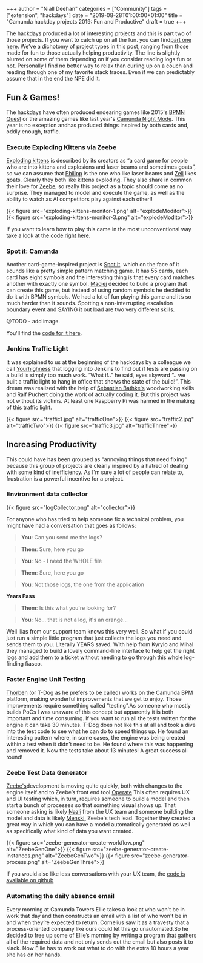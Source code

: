 +++
author = "Niall Deehan"
categories = ["Community"]
tags = ["extension", "hackdays"]
date = "2019-08-28T01:00:00+01:00"
title = "Camunda hackday projects 2019: Fun and Productive"
draft = true
+++

The hackdays produced a lot of interesting projects and this is part two of those projects. If you want to catch up on all the fun. you can find[part one here](https://blog.camunda.com/post/2019/08/camunda-hackdays-2019-partone/).  We’ve a dichotomy of project types in this post, ranging from those made for fun to those actually helping productivity. The line is slightly blurred on some of them depending on if you consider reading logs fun or not. Personally I find no better way to relax than curling up on a couch and reading through one of my favorite stack traces. Even if we can predictably assume that in the end the NPE did it.

## Fun & Games!
The hackdays have often produced endearing games like 2015's [BPMN Quest](https://blog.camunda.com/post/2015/09/bpmn-quest-camunda-as-game-engine/) or the amazing games like last year's [Camunda Night Mode](https://github.com/SebastianStamm/camunda-night-mode). This year is no exception andhas produced things inspired by both cards and, oddly enough, traffic.

### Execute Exploding Kittens via Zeebe
[Exploding kittens](https://explodingkittens.com/) is described by its creators as “a card game for people who are into kittens and explosions and laser beams and sometimes goats”, so we can assume that  [Philipp](https://github.com/saig0) is the one who like laser beams and [Zell](https://github.com/Zelldon) likes goats. Clearly they both like kittens exploding. They also share in common their love for [Zeebe](https://zeebe.io/), so really this project as a topic should come as no surprise. They managed to model and execute the game, as well as the ability to watch as AI competitors play against each other!!

{{< figure src="exploding-kittens-monitor-1.png" alt="explodeModitor">}}
{{< figure src="exploding-kittens-monitor-3.png" alt="explodeModitor">}}

If you want to learn how to play this came in the most unconventional way take a look at [the code right here](https://github.com/saig0/bpmn-games). 

### Spot it: Camunda
Another card-game-inspired project is [Spot It](https://boardgamegeek.com/boardgame/63268/spot-it).  which on the face of it sounds like a pretty simple pattern matching game. It has 55 cards, each card has eight symbols and the interesting thing is that every card matches another with exactly one symbol. [Maciej](https://github.com/barmac) decided to build a program that can create this game, but instead of using random symbols he decided to do it with BPMN symbols. We had a lot of fun playing this game and it’s so much harder than it sounds. Spotting a non-interrupting escalation boundary event and SAYING it out load are two very different skills.

@TODO - add image. 

You'll find the [code for it here](https://github.com/barmac/spot-it-generator).

### Jenkins Traffic Light
It was explained to us at the beginning of the hackdays by a colleague we call [Yourhighness](https://github.com/JoHeinem) that logging into Jenkins to find out if tests are passing on a build is simply too much work. “What if..” he said, eyes skyward “.. we built a traffic light to hang in office that shows the state of the build!”. This dream was realized with the help of [Sebastian Bathke's](https://github.com/megglos) woodworking skills and Ralf Puchert doing the work of actually coding it. But this project was not without its victims. At least one Raspberry Pi was harmed in the making of this traffic light.

{{< figure src="traffic1.jpg" alt="trafficOne">}}
{{< figure src="traffic2.jpg" alt="trafficTwo">}}
{{< figure src="traffic3.jpg" alt="trafficThree">}}

## Increasing Productivity
This could have has been grouped as "annoying things that need fixing" because this group of projects are clearly inspired by a hatred of dealing with some kind of inefficiency. As I'm sure a lot of people can relate to, frustration is a powerful incentive for a project.

### Environment data collector

{{< figure src="logCollector.png" alt="collector">}}

For anyone who has tried to help someone fix a technical problem, you might have had a conversation that goes as follows:

> **You**: Can you send me the logs?

> **Them**: Sure, here you go

> **You**: No - I need the WHOLE file

> **Them**: Sure, here you go

> **You**: Not those logs, the one from the application

**Years Pass**

> **Them**: Is this what you're looking for?

> **You**: No... that is not a log, it's an orange...

Well Ilias from our support team knows this very well. So what if you could just run a simple little program that just collects the logs you need and sends them to you. Literally YEARS saved. With help from Kyrylo and Mihal they managed to build a lovely command-line interface to help get the right logs and add them to a ticket without needing to go through this whole log-finding fiasco.

### Faster Engine Unit Testing
[Thorben](https://github.com/ThorbenLindhauer) (or T-Dog as he prefers to be called) works on the Camunda BPM platform, making wonderful improvements that we get to enjoy. Those improvements require something called “testing”.As someone who mostly builds PoCs I was unaware of this concept but apparently it is both important and time consuming. If you want to run all the tests written for the engine it can take 30 minutes. T-Dog does not like this at all and took a dive into the test code to see what he can do to speed things up. He found an interesting pattern where, in some cases, the engine was being created within a test when it didn’t need to be. He found where this was happening and removed it. Now the tests take about 13 minutes! A great success all round!

### Zeebe Test Data Generator
[Zeebe's](https://zeebe.io/)development is moving quite quickly, both with changes to the engine itself and to Zeebe’s front end tool [Operate](https://zeebe.io/blog/2019/04/announcing-operate-visibility-and-problem-solving/) This often requires UX and UI testing which, in turn, requires someone to build a model and then start a bunch of processes so that something visual shows up. That someone asking is likely [Nazli](https://twitter.com/nazlikayadesign) from the UX team and someone building the model and data is likely [Menski,](https://github.com/menski) Zeebe's tech lead. Together they created a great way in which you can have a model automatically generated as well as specifically what kind of data you want created. 

{{< figure src="zeebe-generator-create-workflow.png" alt="ZeebeGenOne">}}
{{< figure src="zeebe-generator-create-instances.png" alt="ZeebeGenTwo">}}
{{< figure src="zeebe-generator-process.png" alt="ZeebeGenThree">}}

If you would also like less conversations with your UX team, the [code is available on github](https://github.com/menski/zeebe-test-data-generator)

### Automating the daily absence email
Every morning at Camunda Towers Ellie takes a look at who won't be in work that day and then constructs an email with a list of who won't be in and when they’re expected to return. Cornelius saw it as a travesty that a process-oriented company like ours could let this go unautomated.So he decided to free up some of Ellie’s morning by writing a program that gathers all of the required data and not only sends out the email but also posts it to slack. Now Ellie has to work out what to do with the extra 10 hours a year she has on her hands.

